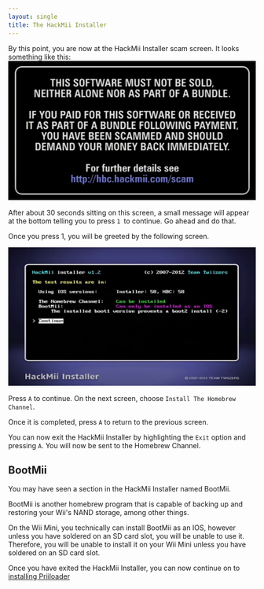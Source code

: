 ```yaml
---
layout: single
title: The HackMii Installer
---
```

By this point, you are now at the HackMii Installer scam screen. It looks something like this:
<img src="/images/hackmiiscamscreen.png" alt="HackMii Scam Screen" />

After about 30 seconds sitting on this screen, a small message will appear at the bottom telling you to press ``1 ``to continue. Go ahead and do that.

Once you press 1, you will be greeted by the following screen.

<img src="/images/hackmiimenuios.png" alt="HackMii Menu" />

Press ``A`` to continue. On the next screen, choose ``Install The Homebrew Channel``.

Once it is completed, press ``A`` to return to the previous screen. 

You can now exit the HackMii Installer by highlighting the ``Exit`` option and pressing ``A``. You will now be sent to the Homebrew Channel.

## BootMii
You may have seen a section in the HackMii Installer named BootMii.

BootMii is another homebrew program that is capable of backing up and restoring your Wii's NAND storage, among other things. 

On the Wii Mini, you technically can install BootMii as an IOS, however unless you have soldered on an SD card slot, you will be unable to use it. Therefore, you will be unable to install it on your Wii Mini unless you have soldered on an SD card slot.


Once you have exited the HackMii Installer, you can now continue on to [installing Priiloader](/wiiminipriiloader)